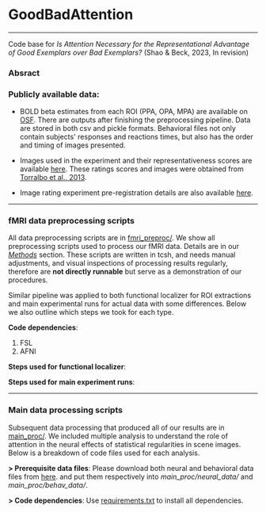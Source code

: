 # GoodBadAttention
***
Code base for *Is Attention Necessary for the Representational Advantage of Good Exemplars over Bad Exemplars?* 
(Shao & Beck, 2023, In revision)

### Absract


### Publicly available data:
- BOLD beta estimates from each ROI (PPA, OPA, MPA) are available on [OSF](https://osf.io/yc97n/). 
There are outputs after finishing the preprocessing pipeline. Data are stored in both csv and pickle formats.
Behavioral files not only contain subjects' responses and reactions times, but also has the order and timing
of images presented. 
- Images used in the experiment and their representativeness scores are available [here](). 
These ratings scores and images were obtained from [Torralbo et al., 2013](https://doi.org/10.1371/journal.pone.0058594). 

- Image rating experiment pre-registration details are also available [here](https://osf.io/4mqpj/).

***
### fMRI data preprocessing scripts
All data preprocessing scripts are in [fmri_preproc/](./fmri_preproc). We show all preprocessing scripts used to process
our fMRI data. Details are in our [*Methods*]() section. These scripts are written in tcsh, and needs manual adjustments, 
and visual inspections of processing results regularly, therefore are __not directly runnable__ but serve as a demonstration
of our procedures.

Similar pipeline was applied to both functional localizer for ROI extractions and main experimental runs for actual data
with some differences. Below we also outline which steps we took for each type.

**Code dependencies**:
 1. FSL
 2. AFNI

**Steps used for functional localizer**:


**Steps used for main experiment runs**:


***
### Main data processing scripts

Subsequent data processing that produced all of our results are in [main_proc/](./main_proc). We included 
multiple analysis to understand the role of attention in the neural effects of statistical regularities in scene images.
Below is a breakdown of code files used for each analysis.

**> Prerequisite data files**: Please download both neural and behavioral data files from [here](https://osf.io/yc97n/). 
and put them respectively into *main_proc/neural_data/* and *main_proc/behav_data/*.

**> Code dependencies**: Use [requirements.txt](./requirements.txt) to install all dependencies.




